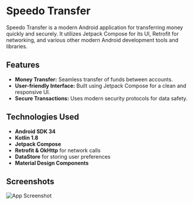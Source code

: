 # Speedo Transfer
 
Speedo Transfer is a modern Android application for transferring money quickly and securely. It utilizes Jetpack Compose for its UI, Retrofit for networking, and various other modern Android development tools and libraries.
 
## Features
 
- **Money Transfer:** Seamless transfer of funds between accounts.
- **User-friendly Interface:** Built using Jetpack Compose for a clean and responsive UI.
- **Secure Transactions:** Uses modern security protocols for data safety.
 
## Technologies Used
 
- **Android SDK 34**
- **Kotlin 1.8**
- **Jetpack Compose**
- **Retrofit & OkHttp** for network calls
- **DataStore** for storing user preferences
- **Material Design Components**

## Screenshots

![App Screenshot](https://drive.google.com/uc?export=view&id=1DB9T0qB71P8bq4BXr6mJ8AdGeFcqB3U6)

